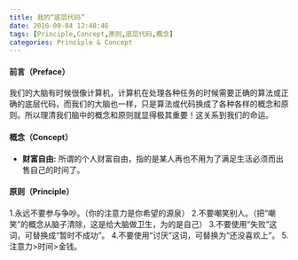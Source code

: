 ```yaml
---
title: 我的“底层代码”
date: 2016-09-04 12:48:46
tags: [Principle,Concept,原则,底层代码,概念]
categories: Principle & Concept
---
```

#### 前言（Preface）
我们的大脑有时候很像计算机，计算机在处理各种任务的时候需要正确的算法或正确的底层代码，而我们的大脑也一样，只是算法或代码换成了各种各样的概念和原则。所以理清我们脑中的概念和原则就显得极其重要！这关系到我们的命运。

#### 概念（Concept）
* **财富自由:** 所谓的个人财富自由，指的是某人再也不用为了满足生活必须而出售自己的时间了。


#### 原则（Principle）
1.永远不要参与争吵。（你的注意力是你希望的源泉）
2.不要嘲笑别人。（把“嘲笑”的概念从脑子清除，这是给大脑做卫生，为的是自己）
3.不要使用“失败”这词，可替换成“暂时不成功”。
4.不要使用“讨厌”这词，可替换为“还没喜欢上”。
5.注意力>时间>金钱。
